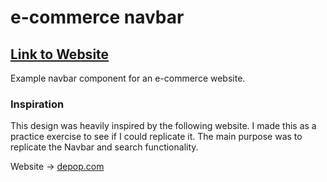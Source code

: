 # e-commerce navbar
## [Link to Website](https://michaelt-w23.github.io/ecommerce-ui-idea/)

Example navbar component for an e-commerce website.
<br>

### Inspiration
This design was heavily inspired by the following website. I made this as a practice exercise to see if I could replicate it. The main purpose was to replicate the Navbar and search functionality.

Website -> [depop.com](https://www.depop.com/)
